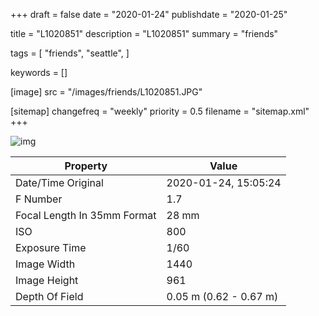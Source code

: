+++
draft = false
date = "2020-01-24"
publishdate = "2020-01-25"

title = "L1020851"
description = "L1020851"
summary = "friends"

tags = [
    "friends",
    "seattle",
]

keywords = []

[image]
    src = "/images/friends/L1020851.JPG"

[sitemap]
    changefreq = "weekly"
    priority = 0.5
    filename = "sitemap.xml"
+++


![img](/images/friends/L1020851.JPG)

Property | Value
---------|------
Date/Time Original              | 2020-01-24, 15:05:24
F Number                        | 1.7
Focal Length In 35mm Format     | 28 mm
ISO                             | 800
Exposure Time                   | 1/60
Image Width                     | 1440
Image Height                    | 961
Depth Of Field                  | 0.05 m (0.62 - 0.67 m)
